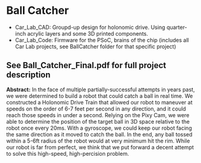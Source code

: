 # Ball Catcher
* Car_Lab_CAD: Groupd-up design for holonomic drive. Using quarter-inch acrylic layers and some 3D printed components.
* Car_Lab_Code: Firmware for the PSoC, brains of the chip (includes all Car Lab projects, see BallCatcher folder for that specific project)

## See Ball_Catcher_Final.pdf for full project description

**Abstract:**
In the face of multiple partially-successful attempts in years past, we were determined to build a robot that could catch a ball in real time. We constructed a Holonomic Drive Train that allowed our robot to maneuver at speeds on the order of 6-7 feet per second in any direction, and it could reach those speeds in under a second. Relying on the Pixy Cam, we were able to determine the position of the target ball in 3D space relative to the robot once every 20ms. With a gyroscope, we could keep our robot facing the same direction as it moved to catch the ball. In the end, any ball tossed within a 5-6ft radius of the robot would at very minimum hit the rim. While our robot is far from perfect, we think that we put forward a decent attempt to solve this high-speed, high-percision problem.
